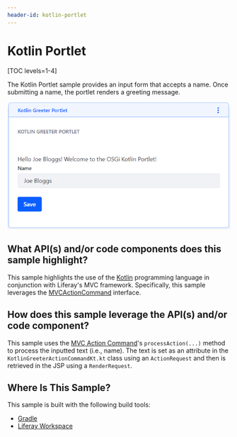 ```yaml
---
header-id: kotlin-portlet
---
```


# Kotlin Portlet

[TOC levels=1-4]

The Kotlin Portlet sample provides an input form that accepts a name. Once
submitting a name, the portlet renders a greeting message.

![Figure 1: After saving the inputted name, it's is displayed as a greeting on the portlet page.](../../../images/kotlin-portlet.png)

## What API(s) and/or code components does this sample highlight?

This sample highlights the use of the [Kotlin](https://kotlinlang.org/)
programming language in conjunction with Liferay's MVC framework.
Specifically, this sample leverages the
[MVCActionCommand](@platform-ref@/7.0-latest/javadocs/portal-kernel/com/liferay/portal/kernel/portlet/bridges/mvc/MVCActionCommand.html)
interface.

## How does this sample leverage the API(s) and/or code component?

This sample uses the
[MVC Action Command](/docs/7-0/tutorials/-/knowledge_base/t/mvc-action-command)'s
`processAction(...)` method to process the inputted text (i.e., name). The text
is set as an attribute in the `KotlinGreeterActionCommandKt.kt` class using an
`ActionRequest` and then is retrieved in the JSP using a `RenderRequest`.

## Where Is This Sample?

This sample is built with the following build tools:

- [Gradle](https://github.com/liferay/liferay-blade-samples/tree/7.0/gradle/apps/kotlin-portlet)
- [Liferay Workspace](https://github.com/liferay/liferay-blade-samples/tree/7.0/liferay-workspace/apps/kotlin-portlet)
